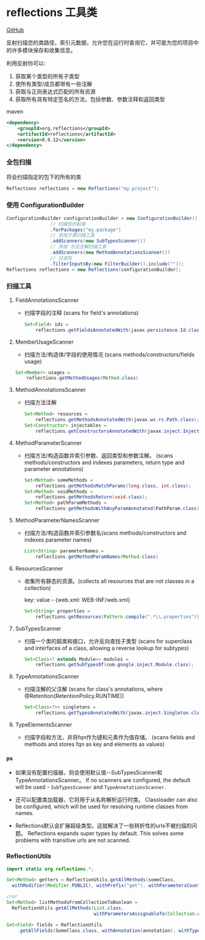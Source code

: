 # reflections 工具类

[GitHub](https://github.com/ronmamo/reflections)

反射扫描您的类路径，索引元数据，允许您在运行时查询它，并可能为您的项目中的许多模块保存和收集信息。

利用反射你可以:

1. 获取某个类型的所有子类型
2. 使所有类型/成员都带有一些注解
3. 获取与正则表达式匹配的所有资源
4. 获取所有具有特定签名的方法，包括参数、参数注释和返回类型

maven

```xml
<dependency>
    <groupId>org.reflections</groupId>
    <artifactId>reflections</artifactId>
    <version>0.9.12</version>
</dependency>
```

### 全包扫描

将会扫描指定的包下的所有的类

```java
Reflections reflections = new Reflections("my.project");
```

### 使用 ConfigurationBuilder

```java
ConfigurationBuilder configurationBuilder = new ConfigurationBuilder()
                // 扫描包的前缀
                .forPackages("my.package")
                // 添加子类扫描工具
                .addScanners(new SubTypesScanner())
                // 添加 方法注解扫描工具
                .addScanners(new MethodAnnotationsScanner())
    			// 过滤包
                .filterInputsBy(new FilterBuilder().include(""));
Reflections reflections = new Reflections(configurationBuilder);
```

### 扫描工具

1.  FieldAnnotationsScanner
    
	- 扫描字段的注释
      (scans for field's annotations)
      
      ```java
      Set<Field> ids = 
          reflections.getFieldsAnnotatedWith(javax.persistence.Id.class);
      ```
2. MemberUsageScanner
   
	- 扫描方法/构造体/字段的使用情况
     (scans methods/constructors/fields usage)
    
     ```java
     Set<Member> usages = 
         reflections.getMethodUsages(Method.class)
     ```
   
3. MethodAnnotationsScanner

   - 扫描方法注解

     ```java
     Set<Method> resources =
         reflections.getMethodsAnnotatedWith(javax.ws.rs.Path.class);
     Set<Constructor> injectables = 
         reflections.getConstructorsAnnotatedWith(javax.inject.Inject.class);
     ```

4. MethodParameterScanner

   - 扫描方法/构造函数并索引参数、返回类型和参数注解。
     (scans methods/constructors and indexes parameters, return type and parameter annotations)
     
     ```java
     Set<Method> someMethods =
         reflections.getMethodsMatchParams(long.class, int.class);
     Set<Method> voidMethods =
         reflections.getMethodsReturn(void.class);
     Set<Method> pathParamMethods =
         reflections.getMethodsWithAnyParamAnnotated(PathParam.class);
     ```

5. MethodParameterNamesScanner

   - 扫描方法/构造函数并索引参数名(scans methods/constructors and indexes parameter names)

     ```java
     List<String> parameterNames = 
         reflections.getMethodParamNames(Method.class)
     ```

6. ResourcesScanner

   - 收集所有静态的资源。(collects all resources that are not classes in a collection)

     key: value - {web.xml: WEB-INF/web.xml}
     
     ```java
     Set<String> properties = 
         reflections.getResources(Pattern.compile(".*\\.properties"));
     ```

7. SubTypesScanner

   - 扫描一个类的超类和接口，允许反向查找子类型
     (scans for superclass and interfaces of a class, allowing a reverse lookup for subtypes)
     
     ```java
     Set<Class<? extends Module>> modules = 
         reflections.getSubTypesOf(com.google.inject.Module.class);
     ```

8. TypeAnnotationsScanner

   - 扫描注解的父注解
     (scans for class's annotations, where @Retention(RetentionPolicy.RUNTIME))
     
     ```java
     Set<Class<?>> singletons = 
         reflections.getTypesAnnotatedWith(javax.inject.Singleton.class);
     ```

9. TypeElementsScanner

   - 扫描字段和方法，并将fqn作为键和元素作为值存储。
     (scans fields and methods and stores fqn as key and elements as values)

#### ps

- 如果没有配置扫描器，则会使用默认值--SubTypesScanner和TypeAnnotationsScanner。
  If no scanners are configured, the default will be used - `SubTypesScanner` and `TypeAnnotationsScanner`.
- 还可以配置类加载器，它将用于从名称解析运行时类。
  Classloader can also be configured, which will be used for resolving runtime classes from names.

- Reflections默认会扩展超级类型。这就解决了一些转折性的urls不被扫描的问题。
  Reflections expands super types by default. This solves some problems with transitive urls are not scanned.

### ReflectionUtils

```java
import static org.reflections.*;

Set<Method> getters = ReflectionUtils.getAllMethods(someClass,
  withModifier(Modifier.PUBLIC), withPrefix("get"), withParametersCount(0));

//or
Set<Method> listMethodsFromCollectionToBoolean = 
  ReflectionUtils.getAllMethods(List.class,
                                withParametersAssignableTo(Collection.class), 		                                           withReturnType(boolean.class));

Set<Field> fields = ReflectionUtils
    .getAllFields(SomeClass.class, withAnnotation(annotation), withTypeAssignableTo(type));
```


